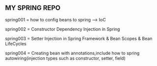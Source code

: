 MY SPRING REPO
----------------------------------------------------
spring001 = how to config beans to spring --> IoC

spring002 = Constructor Dependency Injection in Spring

spring003 = Setter Injection in Spring Framework & Bean Scopes & Bean LifeCycles

spring004 = Creating bean with annotations,include how to spring autowiring(injection types such as constructor, setter, field)
